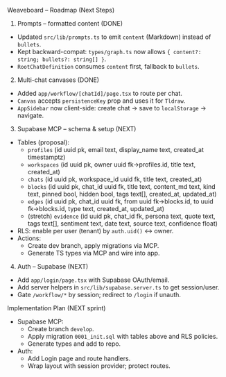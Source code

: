 Weaveboard – Roadmap (Next Steps)

1) Prompts – formatted content (DONE)
- Updated `src/lib/prompts.ts` to emit `content` (Markdown) instead of `bullets`.
- Kept backward-compat: `types/graph.ts` now allows `{ content?: string; bullets?: string[] }`.
- `RootChatDefinition` consumes `content` first, fallback to `bullets`.

2) Multi-chat canvases (DONE)
- Added `app/workflow/[chatId]/page.tsx` to route per chat.
- `Canvas` accepts `persistenceKey` prop and uses it for `Tldraw`.
- `AppSidebar` now client-side: create chat → save to `localStorage` → navigate.

3) Supabase MCP – schema & setup (NEXT)
- Tables (proposal):
  - `profiles` (id uuid pk, email text, display_name text, created_at timestamptz)
  - `workspaces` (id uuid pk, owner uuid fk→profiles.id, title text, created_at)
  - `chats` (id uuid pk, workspace_id uuid fk, title text, created_at)
  - `blocks` (id uuid pk, chat_id uuid fk, title text, content_md text, kind text, pinned bool, hidden bool, tags text[], created_at, updated_at)
  - `edges` (id uuid pk, chat_id uuid fk, from uuid fk→blocks.id, to uuid fk→blocks.id, type text, created_at, updated_at)
  - (stretch) `evidence` (id uuid pk, chat_id fk, persona text, quote text, tags text[], sentiment text, date text, source text, confidence float)
- RLS: enable per user (tenant) by `auth.uid()` ↔ owner.
- Actions:
  - Create dev branch, apply migrations via MCP.
  - Generate TS types via MCP and wire into app.

4) Auth – Supabase (NEXT)
- Add `app/login/page.tsx` with Supabase OAuth/email.
- Add server helpers in `src/lib/supabase.server.ts` to get session/user.
- Gate `/workflow/*` by session; redirect to `/login` if unauth.

Implementation Plan (NEXT sprint)
- Supabase MCP:
  - Create branch `develop`.
  - Apply migration `0001_init.sql` with tables above and RLS policies.
  - Generate types and add to repo.
- Auth:
  - Add Login page and route handlers.
  - Wrap layout with session provider; protect routes.


